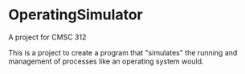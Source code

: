 # OperatingSimulator
A project for CMSC 312

This is a project to create a program that "simulates" the running and management of processes like an operating system would.
